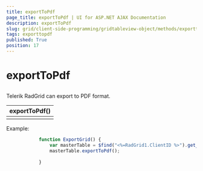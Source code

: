```yaml
---
title: exportToPdf
page_title: exportToPdf | UI for ASP.NET AJAX Documentation
description: exportToPdf
slug: grid/client-side-programming/gridtableview-object/methods/exporttopdf
tags: exporttopdf
published: True
position: 17
---
```


# exportToPdf



## 

Telerik RadGrid can export to PDF format.


|  __exportToPdf()__  |
| ------ |
||

Example:

````JavaScript
	        function ExportGrid() {
	            var masterTable = $find("<%=RadGrid1.ClientID %>").get_masterTableView();
	            masterTable.exportToPdf();
	
	        }  
````


